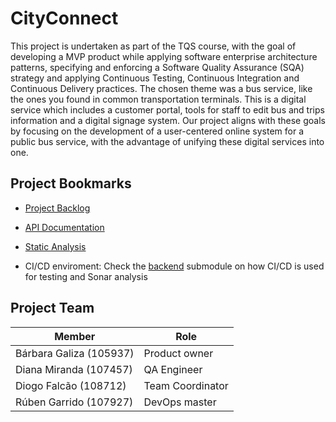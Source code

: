 # CityConnect

This project is undertaken as part of the TQS course, with the goal of developing a MVP product while applying software enterprise architecture patterns, specifying and enforcing a Software Quality Assurance (SQA) strategy and applying Continuous Testing, Continuous Integration and Continuous Delivery practices. The chosen theme was a bus service, like the ones you found in common transportation terminals. This is a digital service which includes a customer portal, tools for staff to edit bus and trips information and a digital signage system.
Our project aligns with these goals by focusing on the development of a user-centered online system for a public bus service, with the advantage of unifying these digital services into one.

## Project Bookmarks

- [Project Backlog](https://cityconnect-tqs.atlassian.net/jira/software/projects/CC/boards/1/backlog)
- [API Documentation](http://api.localhost/api/docs/swagger-ui/index.html)
- [Static Analysis](https://sonarcloud.io/project/overview?id=CityConnect-TQS_backend)

- CI/CD enviroment: Check the [backend](https://github.com/CityConnect-TQS/backend) submodule on how CI/CD is used for testing and Sonar analysis

## Project Team

| Member                  | Role             |
| ----------------------- | ---------------- |
| Bárbara Galiza (105937) | Product owner    |
| Diana Miranda (107457)  | QA Engineer      |
| Diogo Falcão (108712)   | Team Coordinator |
| Rúben Garrido (107927)  | DevOps master    |
